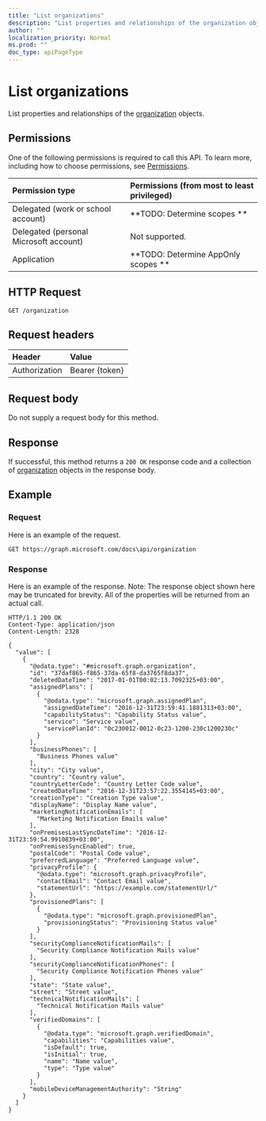 ```yaml
---
title: "List organizations"
description: "List properties and relationships of the organization objects."
author: ""
localization_priority: Normal
ms.prod: ""
doc_type: apiPageType
---
```


# List organizations

List properties and relationships of the [organization](../resources/organization.md) objects.

## Permissions
One of the following permissions is required to call this API. To learn more, including how to choose permissions, see [Permissions](/concepts/permissions-reference.md).

|Permission type|Permissions (from most to least privileged)|
|:---|:---|
|Delegated (work or school account)|**TODO: Determine scopes **|
|Delegated (personal Microsoft account)|Not supported.|
|Application|**TODO: Determine AppOnly scopes **|

## HTTP Request
<!-- {
  "blockType": "ignored"
}
-->
``` http
GET /organization
```

## Request headers
|Header|Value|
|:---|:---|
|Authorization|Bearer {token}|

## Request body
Do not supply a request body for this method.

## Response
If successful, this method returns a `200 OK` response code and a collection of [organization](../resources/organization.md) objects in the response body.

## Example

### Request
Here is an example of the request.
<!-- {
  "blockType": "request",
  "name": "get_organization"
}
-->
``` http
GET https://graph.microsoft.com/docs\api/organization
```

### Response
Here is an example of the response. Note: The response object shown here may be truncated for brevity. All of the properties will be returned from an actual call.
<!-- {
  "blockType": "response",
  "truncated": true,
  "@odata.type": "collection(microsoft.graph.organization)"
}
-->
``` http
HTTP/1.1 200 OK
Content-Type: application/json
Content-Length: 2328

{
  "value": [
    {
      "@odata.type": "#microsoft.graph.organization",
      "id": "37daf865-f865-37da-65f8-da3765f8da37",
      "deletedDateTime": "2017-01-01T00:02:13.7092325+03:00",
      "assignedPlans": [
        {
          "@odata.type": "microsoft.graph.assignedPlan",
          "assignedDateTime": "2016-12-31T23:59:41.1881313+03:00",
          "capabilityStatus": "Capability Status value",
          "service": "Service value",
          "servicePlanId": "0c230012-0012-0c23-1200-230c1200230c"
        }
      ],
      "businessPhones": [
        "Business Phones value"
      ],
      "city": "City value",
      "country": "Country value",
      "countryLetterCode": "Country Letter Code value",
      "createdDateTime": "2016-12-31T23:57:22.3554145+03:00",
      "creationType": "Creation Type value",
      "displayName": "Display Name value",
      "marketingNotificationEmails": [
        "Marketing Notification Emails value"
      ],
      "onPremisesLastSyncDateTime": "2016-12-31T23:59:54.9910839+03:00",
      "onPremisesSyncEnabled": true,
      "postalCode": "Postal Code value",
      "preferredLanguage": "Preferred Language value",
      "privacyProfile": {
        "@odata.type": "microsoft.graph.privacyProfile",
        "contactEmail": "Contact Email value",
        "statementUrl": "https://example.com/statementUrl/"
      },
      "provisionedPlans": [
        {
          "@odata.type": "microsoft.graph.provisionedPlan",
          "provisioningStatus": "Provisioning Status value"
        }
      ],
      "securityComplianceNotificationMails": [
        "Security Compliance Notification Mails value"
      ],
      "securityComplianceNotificationPhones": [
        "Security Compliance Notification Phones value"
      ],
      "state": "State value",
      "street": "Street value",
      "technicalNotificationMails": [
        "Technical Notification Mails value"
      ],
      "verifiedDomains": [
        {
          "@odata.type": "microsoft.graph.verifiedDomain",
          "capabilities": "Capabilities value",
          "isDefault": true,
          "isInitial": true,
          "name": "Name value",
          "type": "Type value"
        }
      ],
      "mobileDeviceManagementAuthority": "String"
    }
  ]
}
```

